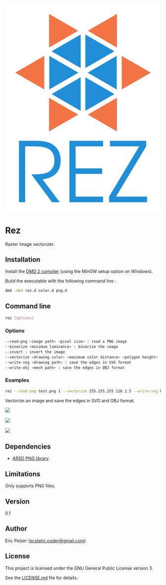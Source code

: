 ![](https://github.com/senselogic/REZ/blob/master/LOGO/rez.png)

# Rez

Raster image vectorizer.

## Installation

Install the [DMD 2 compiler](https://dlang.org/download.html) (using the MinGW setup option on Windows).

Build the executable with the following command line :

```bash
dmd -m64 rez.d color.d png.d
```

## Command line

```bash
rez [options]
```

### Options

```bash
--read-png <image path> <pixel size> : read a PNG image
--binarize <minimum luminance> : binarize the image
--invert : invert the image
--vectorize <drawing color> <maximum color distance> <polygon height> : vectorize the edges
--write-svg <drawing path> : save the edges in SVG format
--write-obj <mesh path> : save the edges in OBJ format
```

### Examples

```bash
rez --read-png test.png 1 --vectorize 255.255.255 128 2.5 --write-svg OUT/test.svg --write-obj OUT/test.obj
```

Vectorize an image and save the edges in SVG and OBJ format.

![](https://github.com/senselogic/NEBULA/blob/master/TEST/test.png)

![](https://github.com/senselogic/NEBULA/blob/master/TEST/OUT/test.svg)

![](https://github.com/senselogic/NEBULA/blob/master/SCREENSHOT/test.png)

## Dependencies

*   [ARSD PNG library](https://github.com/adamdruppe/arsd)

## Limitations

Only supports PNG files.

## Version

0.1

## Author

Eric Pelzer (ecstatic.coder@gmail.com).

## License

This project is licensed under the GNU General Public License version 3.

See the [LICENSE.md](LICENSE.md) file for details.

